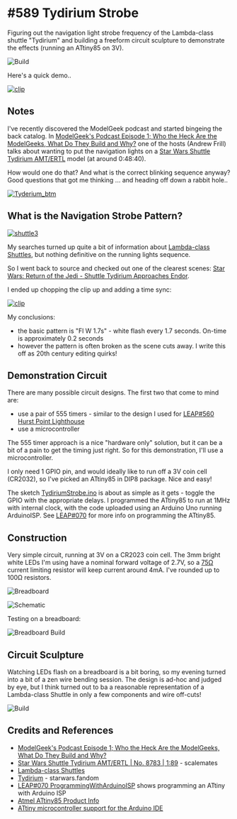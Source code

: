 # #589 Tydirium Strobe

Figuring out the navigation light strobe frequency of the Lambda-class shuttle "Tydirium" and building a freeform circuit sculpture to demonstrate the effects (running an ATtiny85 on 3V).

![Build](./assets/TydiriumStrobe_build.jpg?raw=true)

Here's a quick demo..

[![clip](https://img.youtube.com/vi/6BTHMVjaiEY/0.jpg)](https://www.youtube.com/watch?v=6BTHMVjaiEY)

## Notes

I've recently discovered the ModelGeek podcast and started bingeing the back catalog.
In
[ModelGeek's Podcast Episode 1; Who the Heck Are the ModelGeeks, What Do They Build and Why?](https://www.modelgeekspodcast.com/1568581/7191259-modelgeeks-episode-1-who-the-heck-are-the-modelgeeks-what-do-they-build-and-why)
one of the hosts (Andrew Frill) talks about
wanting to put the navigation lights on a
[Star Wars Shuttle Tydirium AMT/ERTL](https://www.scalemates.com/kits/amt-ertl-8783-shuttle-tydirium--237585) model (at around 0:48:40).

How would one do that? And what is the correct blinking sequence anyway?
Good questions that got me thinking ... and heading off down a rabbit hole..

[![Tyderium_btm](./assets/Tyderium_btm.jpg?raw=true)](https://www.theforce.net/swtc/lambda.html)

## What is the Navigation Strobe Pattern?

[![shuttle3](./assets/shuttle3.jpg?raw=true)](https://www.theforce.net/swtc/lambda.html)

My searches turned up quite a bit of information about [Lambda-class Shuttles](https://www.theforce.net/swtc/lambda.html),
but nothing definitive on the running lights sequence.

So I went back to source and checked out one of the clearest scenes:
[Star Wars: Return of the Jedi - Shuttle Tydirium Approaches Endor](https://youtu.be/vN1WxLth9Mw?t=107).

I ended up chopping the clip up and adding a time sync:

[![clip](https://img.youtube.com/vi/5xd6kZG1V0M/0.jpg)](https://www.youtube.com/watch?v=5xd6kZG1V0M)

My conclusions:

* the basic pattern is "Fl W 1.7s" - white flash every 1.7 seconds. On-time is approximately 0.2 seconds
* however the pattern is often broken as the scene cuts away. I write this off as 20th century editing quirks!

## Demonstration Circuit

There are many possible circuit designs. The first two that come to mind are:

* use a pair of 555 timers - similar to the design I used for [LEAP#560 Hurst Point Lighthouse](../HurstPointLighthouse)
* use a microcontroller

The 555 timer approach is a nice "hardware only" solution, but it can be a bit of a pain to get the timing just right.
So for this demonstration, I'll use a microcontroller.

I only need 1 GPIO pin, and would ideally like to run off a 3V coin cell (CR2032), so I've picked an ATtiny85 in DIP8 package.
Nice and easy!

The sketch [TydiriumStrobe.ino](./TydiriumStrobe.ino) is about as simple as it gets - toggle the GPIO with the appropriate delays.
I programmed the ATtiny85 to run at 1MHz with internal clock, with the code uploaded using an Arduino Uno running ArduinoISP.
See [LEAP#070](../../playground/ProgrammingWithArduinoISP) for more info on programming the ATtiny85.

## Construction

Very simple circuit, running at 3V on a CR2023 coin cell.
The 3mm bright white LEDs I'm using have a nominal forward voltage of 2.7V, so
a [75Ω](https://www.wolframalpha.com/input/?i=0.3V%2F4mA) current limiting resistor will keep current around 4mA. I've rounded up to 100Ω resistors.

![Breadboard](./assets/TydiriumStrobe_bb.jpg?raw=true)

![Schematic](./assets/TydiriumStrobe_schematic.jpg?raw=true)

Testing on a breadboard:

![Breadboard Build](./assets/TydiriumStrobe_bb_build.jpg?raw=true)

## Circuit Sculpture

Watching LEDs flash on a breadboard is a bit boring, so my evening turned into a bit of a zen wire bending session.
The design is ad-hoc and judged by eye, but I think turned out to ba a reasonable representation of a Lambda-class Shuttle in only a few components and
wire off-cuts!

![Build](./assets/TydiriumStrobe_build.jpg?raw=true)

## Credits and References

* [ModelGeek's Podcast Episode 1; Who the Heck Are the ModelGeeks, What Do They Build and Why?](https://www.modelgeekspodcast.com/1568581/7191259-modelgeeks-episode-1-who-the-heck-are-the-modelgeeks-what-do-they-build-and-why)
* [Star Wars Shuttle Tydirium AMT/ERTL | No. 8783 | 1:89](https://www.scalemates.com/kits/amt-ertl-8783-shuttle-tydirium--237585) - scalemates
* [Lambda-class Shuttles](https://www.theforce.net/swtc/lambda.html)
* [Tydirium](https://starwars.fandom.com/wiki/Tydirium/Legends) - starwars.fandom
* [LEAP#070 ProgrammingWithArduinoISP](../../playground/ProgrammingWithArduinoISP) shows programming an ATtiny with Arduino ISP
* [Atmel ATtiny85 Product Info](http://www.atmel.com/devices/ATTINY85.aspx)
* [ATtiny microcontroller support for the Arduino IDE](https://github.com/damellis/attiny)
